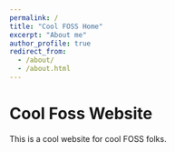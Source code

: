 ```yaml
---
permalink: /
title: "Cool FOSS Home"
excerpt: "About me"
author_profile: true
redirect_from: 
  - /about/
  - /about.html
---
```


# Cool Foss Website

This is a cool website for cool FOSS folks.
